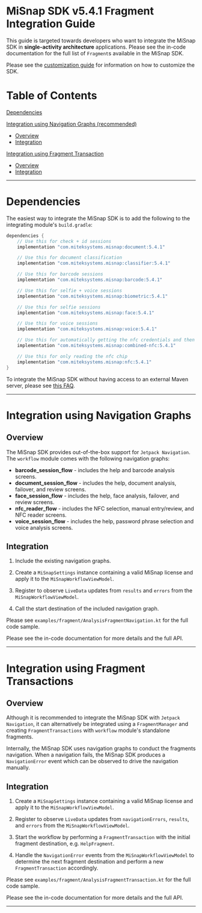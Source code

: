 # MiSnap SDK v5.4.1 Fragment Integration Guide

This guide is targeted towards developers who want to integrate the MiSnap SDK in **single-activity architecture** applications. Please see the in-code documentation for the full list of `Fragment`s available in the MiSnap SDK.

Please see the [customization guide](./customization_guide.md) for information on how to customize the SDK.

# Table of Contents

[Dependencies](#dependencies)

[Integration using Navigation Graphs (recommended)](#integration-using-navigation-graphs) 
  * [Overview](#overview)
  * [Integration](#integration)

[Integration using Fragment Transaction](#integration-using-fragment-transactions)
  * [Overview](#overview-1)
  * [Integration](#integration-1)

- - - -

# Dependencies

The easiest way to integrate the MiSnap SDK is to add the following to the integrating module's `build.gradle`:
```groovy
dependencies {
    // Use this for check + id sessions
    implementation "com.miteksystems.misnap:document:5.4.1"

    // Use this for document classification
    implementation "com.miteksystems.misnap:classifier:5.4.1"

    // Use this for barcode sessions
    implementation "com.miteksystems.misnap:barcode:5.4.1"

    // Use this for selfie + voice sessions
    implementation "com.miteksystems.misnap:biometric:5.4.1"

    // Use this for selfie sessions
    implementation "com.miteksystems.misnap:face:5.4.1"

    // Use this for voice sessions
    implementation "com.miteksystems.misnap:voice:5.4.1"

    // Use this for automatically getting the nfc credentials and then reading the chip
    implementation "com.miteksystems.misnap:combined-nfc:5.4.1"

    // Use this for only reading the nfc chip
    implementation "com.miteksystems.misnap:nfc:5.4.1"
}
```

To integrate the MiSnap SDK without having access to an external Maven server, please see [this FAQ](../README.md#how-to-integrate-the-misnap-sdk-without-having-access-to-a-remote-maven-repository).

- - - -

# Integration using Navigation Graphs

## Overview

The MiSnap SDK provides out-of-the-box support for `Jetpack Navigation`. The `workflow` module comes with the following navigation graphs:

* **barcode_session_flow** - includes the help and barcode analysis screens.
* **document_session_flow** - includes the help, document analysis, failover, and review screens.
* **face_session_flow** - includes the help, face analysis, failover, and review screens.
* **nfc_reader_flow** - includes the NFC selection, manual entry/review, and NFC reader screens.
* **voice_session_flow** - includes the help, password phrase selection and voice analysis screens.

## Integration

1. Include the existing navigation graphs.

2. Create a `MiSnapSettings` instance containing a valid MiSnap license and apply it to the `MiSnapWorkflowViewModel`.

3. Register to observe `LiveData` updates from `results` and `errors` from the `MiSnapWorkflowViewModel`.

4. Call the start destination of the included navigation graph.

Please see `examples/fragment/AnalysisFragmentNavigation.kt` for the full code sample.

Please see the in-code documentation for more details and the full API.

- - - -

# Integration using Fragment Transactions

## Overview
Although it is recommended to integrate the MiSnap SDK with `Jetpack Navigation`, it can alternatively be integrated using a `FragmentManager` and creating `FragmentTransactions` with `workflow` module's standalone fragments.

Internally, the MiSnap SDK uses navigation graphs to conduct the fragments navigation. When a navigation fails, the MiSnap SDK produces a `NavigationError` event which can be observed to drive the navigation manually.

## Integration
1. Create a `MiSnapSettings` instance containing a valid MiSnap license and apply it to the `MiSnapWorkflowViewModel`.

2. Register to observe `LiveData` updates from `navigationErrors`, `results`, and `errors` from the `MiSnapWorkflowViewModel`.

3. Start the workflow by performing a `FragmentTransaction` with the initial fragment destination, e.g. `HelpFragment`.

4. Handle the `NavigationError` events from the `MiSnapWorkflowViewModel` to determine the next fragment destination and perform a new `FragmentTransaction` accordingly.

Please see `examples/fragment/AnalysisFragmentTransaction.kt` for the full code sample.

Please see the in-code documentation for more details and the full API.

- - - -

